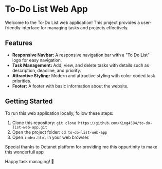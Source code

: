 # To-Do List Web App

Welcome to the To-Do List web application! This project provides a user-friendly interface for managing tasks and projects effectively.

## Features

- **Responsive Navbar:** A responsive navigation bar with a "To Do List" logo for easy navigation.
- **Task Management:** Add, view, and delete tasks with details such as description, deadline, and priority.
- **Attractive Styling:** Modern and attractive styling with color-coded task priorities.
- **Footer:** A footer with basic information about the website.

## Getting Started

To run this web application locally, follow these steps:

1. Clone this repository: `git clone https://github.com/King4584/to-do-list-web-app.git`
2. Open the project folder: `cd to-do-list-web-app`
3. Open `index.html` in your web browser.

Special thanks to Octanet platform for providing me this oppurtinity to make this wonderfull app

Happy task managing! 🚀
